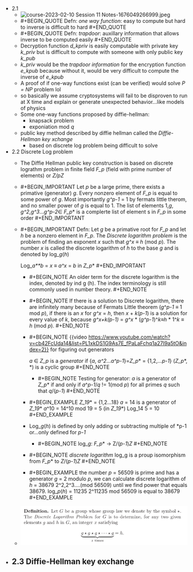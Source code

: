 - 2.1
	- ![course-2023-02-10 Session 11 Notes-1676049266999.jpeg](https://publish-01.obsidian.md/access/27ad70359043eae211d68e0c184ee8b6/media/image/course-2023-02-10%20Session%2011%20Notes-1676049266999.jpeg)
	- #+BEGIN_QUOTE
	  Defn: *one way function*: easy to compute but hard to inverse is difficult to hard
	  #+END_QUOTE
	- #+BEGIN_QUOTE
	  Defn: *trapdoor*: auxillary information that allows inverse to be computed easily
	  #+END_QUOTE
	- Decryption function *d_kpriv* is easily computable with private key *k_priv* but is difficult to compute with someone with only public key *k_pub*
	- *k_priv* would be the *trapdoor information* for the encryption function *e_kpub* because without it, would be very difficult to compute the inverse of *e_kpub*
	- A proof of if one-way functions exist (can be verified) would solve *P = NP* problem lol
	- so basically we assume cryptosystems will fail to be disproven to run at X time and explain or generate unexpected behavior...like models of physics
	- Some one-way functions proposed by diffie-hellman:
		- knapsack problem
		- exponiation mod *q*
	- public key method described by diffie hellman called the *Diffie-Hellman key xchange*
		- based on discrete log problem being difficult to solve
- 2.2 Discrete Log problem
	- The Diffie Hellman public key construction is based on discrete lograthm problem in finite field *F_p* (field with prime number of elements) or *Z/pZ*
	- #+BEGIN_IMPORTANT
	  Let *p* be a large prime, there exists a primative (generator)  *g*. Every nonzero element of *F_p* is equal to some power of *g*. Most importantly *g^p-1* = 1 by fermats little therom, and no smaller power of *g* is equal to 1. The list of elements 
	  1,*g*, *g^2*,*g^3*...*g^p-2*∈ *F_p**
	  is a complerte list of element s in *F_p* in some order
	  #+END_IMPORTANT
	- #+BEGIN_IMPORTANT
	  Defn: Let *g* be a primative root for *F_p* and let *h* be a nonzero element in *F_p*. The *Discrete logarithm problem* is the problem of finding an exponent *x* such that *g^x* ≡ *h* (mod *p*). The number *x* is called the discrete logarithm of *h* to the base *g* and is denoted by log_*g*(*h*)
	  
	  Log_*a**b* = *x* ≡ *a^x* = *b* in *Z_p**
	  #+END_IMPORTANT
		- #+BEGIN_NOTE
		  An older term for the discrete logarithm is the index, denoted
		  by ind g (h). The index terminology is still commonly used in number theory.
		  #+END_NOTE
		- #+BEGIN_NOTE
		  If there is a solution to Discrete logarithm, there are infinitely many because of Fermats Little theorem (*g*^*p-1* ≡ 1 mod *p*), if there is an *x* for *g^x* = *h*, then *x* + *k*(*p-1*) is a solution for every value of *k*, because
		  *g^x+k(p-1)* = *g^x* * (*g^p-1*)^*k*≡*h* * 1^*k* ≡ *h* (mod *p*).
		  #+END_NOTE
		- #+BEGIN_NOTE
		  {{video https://www.youtube.com/watch?v=cb42FcUda14&list=PL1xkDS1G9As7E_fPaLaFchq1a27I9a5tO&index=2}} for figuring out generators
		  
		  *a* ∈ *Z_p* is a *generator* if {*a*, *a^2*...*a^p-1*}=*Z_p** = {1,2,...*p-1*}
		  (*Z_p**, *) is a cyclic group
		  #+END_NOTE
			- #+BEGIN_NOTE
			  Testing for generator:
			  *a* is a generator of *Z_p** if and only if *a*^*p-1*/*q* != 1(mod *p*) for all primes *q* such that *q*/(*p-1*)
			  #+END_NOTE
		- #+BEGIN_EXAMPLE
		  *Z_19** = {1,2...18}
		  *a* = 14 is a generator of *Z_19**
		  *a*^10 = 14^10 mod 19
		  = 5 (in *Z_19**)
		  Log_14 5 = 10
		  #+END_EXAMPLE
		- Log_*g*(*h*) is defined by only adding or subtracting multiple of *p-1
		  or...only defined for *p-1*
			- #+BEGIN_NOTE
			  log_*g*: *F_p** -> Z/(*p-1*)*Z*
			  #+END_NOTE
		- #+BEGIN_NOTE
		  *discrete logarithm* log_g is a proup isomorphism from *F_p** to *Z*/(*p-1*)*Z*
		  #+END_NOTE
		- #+BEGIN_EXAMPLE
		  the number *p* = 56509 is prime and has a generator *g* = 2 modulo *p*, we can calculate discrete logarithm of *h* = 38679
		  2^2,2^3....(mod 56509) until we find power that equals 38679.
		  log_*p*(*h*) = 11235
		  2^11235 mod 56509 is equal to 38679
		  #+END_EXAMPLE
	- ![image.png](../assets/image_1676401088886_0.png)
- 2.3 Diffie-Hellman key exchange
	-